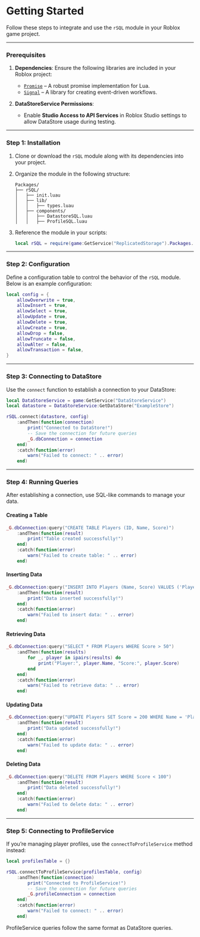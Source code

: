 # Getting Started

Follow these steps to integrate and use the `rSQL` module in your Roblox game project.
 
---

### Prerequisites

1. **Dependencies**:
   Ensure the following libraries are included in your Roblox project:
   - [`Promise`](https://github.com/evaera/roblox-lua-promise) – A robust promise implementation for Lua.
   - [`Signal`](https://github.com/evaera/roblox-lua-signal) – A library for creating event-driven workflows.

2. **DataStoreService Permissions**:
   - Enable **Studio Access to API Services** in Roblox Studio settings to allow DataStore usage during testing.

---

### Step 1: Installation

1. Clone or download the `rSQL` module along with its dependencies into your project.
2. Organize the module in the following structure:
   ```
   Packages/
   ├── rSQL/
   │   ├── init.luau
   │   ├── lib/
   │   │   ├── types.luau
   │   ├── components/
   │   │   ├── DatastoreSQL.luau
   │   │   ├── ProfileSQL.luau
   ```

3. Reference the module in your scripts:
   ```lua
   local rSQL = require(game:GetService("ReplicatedStorage").Packages.rSQL)
   ```

---

### Step 2: Configuration

Define a configuration table to control the behavior of the `rSQL` module. Below is an example configuration:

```lua
local config = {
    allowOverwrite = true,
    allowInsert = true,
    allowSelect = true,
    allowUpdate = true,
    allowDelete = true,
    allowCreate = true,
    allowDrop = false,
    allowTruncate = false,
    allowAlter = false,
    allowTransaction = false,
}
```

---

### Step 3: Connecting to DataStore

Use the `connect` function to establish a connection to your DataStore:

```lua
local DataStoreService = game:GetService("DataStoreService")
local datastore = DataStoreService:GetDataStore("ExampleStore")

rSQL.connect(datastore, config)
    :andThen(function(connection)
        print("Connected to DataStore!")
        -- Save the connection for future queries
        _G.dbConnection = connection
    end)
    :catch(function(error)
        warn("Failed to connect: " .. error)
    end)
```

---

### Step 4: Running Queries

After establishing a connection, use SQL-like commands to manage your data.

#### Creating a Table
```lua
_G.dbConnection:query("CREATE TABLE Players (ID, Name, Score)")
    :andThen(function(result)
        print("Table created successfully!")
    end)
    :catch(function(error)
        warn("Failed to create table: " .. error)
    end)
```

#### Inserting Data
```lua
_G.dbConnection:query("INSERT INTO Players (Name, Score) VALUES ('Player1', 100)")
    :andThen(function(result)
        print("Data inserted successfully!")
    end)
    :catch(function(error)
        warn("Failed to insert data: " .. error)
    end)
```

#### Retrieving Data
```lua
_G.dbConnection:query("SELECT * FROM Players WHERE Score > 50")
    :andThen(function(results)
        for _, player in ipairs(results) do
            print("Player:", player.Name, "Score:", player.Score)
        end
    end)
    :catch(function(error)
        warn("Failed to retrieve data: " .. error)
    end)
```

#### Updating Data
```lua
_G.dbConnection:query("UPDATE Players SET Score = 200 WHERE Name = 'Player1'")
    :andThen(function(result)
        print("Data updated successfully!")
    end)
    :catch(function(error)
        warn("Failed to update data: " .. error)
    end)
```

#### Deleting Data
```lua
_G.dbConnection:query("DELETE FROM Players WHERE Score < 100")
    :andThen(function(result)
        print("Data deleted successfully!")
    end)
    :catch(function(error)
        warn("Failed to delete data: " .. error)
    end)
```

---

### Step 5: Connecting to ProfileService

If you’re managing player profiles, use the `connectToProfileService` method instead:

```lua
local profilesTable = {}

rSQL.connectToProfileService(profilesTable, config)
    :andThen(function(connection)
        print("Connected to ProfileService!")
        -- Save the connection for future queries
        _G.profileConnection = connection
    end)
    :catch(function(error)
        warn("Failed to connect: " .. error)
    end)
```

ProfileService queries follow the same format as DataStore queries.